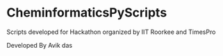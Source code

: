 # CheminformaticsPyScripts
Scripts developed for Hackathon organized by IIT Roorkee and TimesPro

Developed By
Avik das
